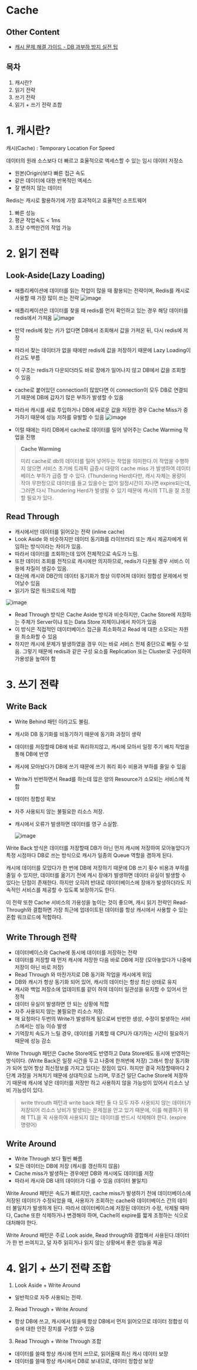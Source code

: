 # Cache

## Other Content
- [캐시 문제 해결 가이드 - DB 과부하 방지 실전 팁](https://github.com/dh1010a/study/blob/main/cache/cache-problem.md)

## 목차
1. 캐시란?
2. 읽기 전략
3. 쓰기 전략
4. 읽기 + 쓰기 전략 조합

# 1. 캐시란?
캐시(Cache) : Temporary Location For Speed

데이터의 원래 소스보다 더 빠르고 효율적으로 엑세스할 수 있는 임시 데이터 저장소

- 원본(Origin)보다 빠른 접근 속도
- 같은 데이터에 대한 반복적인 엑세스
- 잘 변하지 않는 데이터

Redis는 캐시로 활용하기에 가장 효과적이고 효율적인 소프트웨어

1. 빠른 성능
2. 평균 작업속도 < 1ms
3. 초당 수백만건의 작업 가능

# 2. 읽기 전략
## Look-Aside(Lazy Loading)
* 애플리케이션에 데이터를 읽는 작업이 많을 때 활용되는 전략이며, Redis를 캐시로 사용할 때 가장 많이 쓰는 전략
![image](https://github.com/user-attachments/assets/a9479d27-2673-4c50-8136-7bb58f129a34)

* 애플리케이션은 데이터를 찾을 때 redis를 먼저 확인하고 있는 경우 해당 데이터를 redis에서 가져옴
![image](https://github.com/user-attachments/assets/0aabf618-44b7-4f14-9723-52558e5d05e6)

- 만약 redis에 찾는 키가 없다면 DB에서 조회해서 값을 가져온 뒤, 다시 redis에 저장
- 따라서 찾는 데이터가 없을 때에만 redis에 값을 저장하기 때문에 Lazy Loading이라고도 부름
- 이 구조는 redis가 다운되더라도 바로 장애가 일어나지 않고 DB에서 값을 조회할 수 있음
- cache로 붙어있던 connection이 많았다면 이 connection이 모두 DB로 연결되기 때문에 DB에 갑자기 많은 부하가 발생할 수 있음
- 따라서 캐시를 새로 투입하거나 DB에 새로운 값을 저장한 경우 Cache Miss가 증가하기 때문에 성능 저하를 유발할 수 있음
![image](https://github.com/user-attachments/assets/e48c6b21-e650-45b8-b019-bd5a4234d824)

 - 이럴 때에는 미리 DB에서 cache로 데이터를 밀어 넣어주는 Cache Warming 작업을 진행

> **Cache Warming**
>
> 미리 cache로 db의 데이터를 밀어 넣어두는 작업을 의미한다.이 작업을 수행하지 않으면 서비스 초기에 트래픽 급증시 대량의 cache miss 가 발생하여 데이터베이스 부하가 급증 할 수 있다. (Thundering Herd)다만, 캐시 자체는 용량이 작아 무한정으로 데이터를 들고 있을수는 없어 일정시간이 지나면 expire되는데, 그러면 다시 Thundering Herd가 발생될 수 있기 때문에 캐시의 TTL을 잘 조정할 필요가 있다.

## Read Through
- 캐시에서만 데이터를 읽어오는 전략 (inline cache)
- Look Aside 와 비슷하지만 데이터 동기화를 라이브러리 또는 캐시 제공자에게 위임하는 방식이라는 차이가 있음.
- 따라서 데이터를 조회하는데 있어 전체적으로 속도가 느림.
- 또한 데이터 조회를 전적으로 캐시에만 의지하므로, redis가 다운될 경우 서비스 이용에 차질이 생길수 있음.
- 대신에 캐시와 DB간의 데이터 동기화가 항상 이루어져 데이터 정합성 문제에서 벗어날수 있음
- 읽기가 많은 워크로드에 적합

![image](https://github.com/user-attachments/assets/3264ae6d-4daa-42df-b886-4e2aa21f440e)

- Read Through 방식은 Cache Aside 방식과 비슷하지만, Cache Store에 저장하는 주체가 Server이냐 또는 Data Store 자체이냐에서 차이가 있음
- 이 방식은 직접적인 데이터베이스 접근을 최소화하고 Read 에 대한 소모되는 자원을 최소화할 수 있음
- 하지만 캐시에 문제가 발생하였을 경우 이는 바로 서비스 전체 중단으로 빠질 수 있음. 그렇기 때문에 redis과 같은 구성 요소를 Replication 또는 Cluster로 구성하여 가용성을 높여야 함 

# 3. 쓰기 전략
## Write Back
- Write Behind 패턴 이라고도 불림.
- 캐시와 DB 동기화를 비동기하기 때문에 동기화 과정이 생략
- 데이터를 저장할때 DB에 바로 쿼리하지않고, 캐시에 모아서 일정 주기 배치 작업을 통해 DB에 반영
- 캐시에 모아놨다가 DB에 쓰기 때문에 쓰기 쿼리 회수 비용과 부하를 줄일 수 있음
- Write가 빈번하면서 Read를 하는데 많은 양의 Resource가 소모되는 서비스에 적합
- 데이터 정합성 확보
- 자주 사용되지 않는 불필요한 리소스 저장.
- 캐시에서 오류가 발생하면 데이터를 영구 소실함.

  ![image](https://github.com/user-attachments/assets/ce8ac6fb-4dfa-4b2a-a394-50a2d72b865a)

Write Back 방식은 데이터를 저장할때 DB가 아닌 먼저 캐시에 저장하여 모아놓았다가 특정 시점마다 DB로 쓰는 방식으로 캐시가 일종의 Queue 역할을 겸하게 된다.

캐시에 데이터를 모았다가 한 번에 DB에 저장하기 때문에 DB 쓰기 횟수 비용과 부하를 줄일 수 있지만, 데이터를 옮기기 전에 캐시 장애가 발생하면 데이터 유실이 발생할 수 있다는 단점이 존재한다. 하지만 오히려 반대로 데이터베이스에 장애가 발생하더라도 지속적인 서비스를 제공할 수 있도록 보장하기도 한다.

이 전략 또한 Cache 서비스의 가용성을 높이는 것이 좋으며, 캐시 읽기 전략인 Read-Through와 결합하면 가장 최근에 업데이트된 데이터를 항상 캐시에서 사용할 수 있는 혼합 워크로드에 적합하다.

## Write Through 전략
- 데이터베이스와 Cache에 동시에 데이터를 저장하는 전략
- 데이터를 저장할 때 먼저 캐시에 저장한 다음 바로 DB에 저장 (모아놓았다가 나중에 저장이 아닌 바로 저장)
- Read Through 와 마찬가지로 DB 동기화 작업을 캐시에게 위임
- DB와 캐시가 항상 동기화 되어 있어, 캐시의 데이터는 항상 최신 상태로 유지
- 캐시와 백업 저장소에 업데이트를 같이 하여 데이터 일관성을 유지할 수 있어서 안정적
- 데이터 유실이 발생하면 안 되는 상황에 적합
- 자주 사용되지 않는 불필요한 리소스 저장.
- 매 요청마다 두번의 Write가 발생하게 됨으로써 빈번한 생성, 수정이 발생하는 서비스에서는 성능 이슈 발생
- 기억장치 속도가 느릴 경우, 데이터를 기록할 때 CPU가 대기하는 시간이 필요하기 때문에 성능 감소

Write Through 패턴은 Cache Store에도 반영하고 Data Store에도 동시에 반영하는 방식이다. (Write Back은 일정 시간을 두고 나중에 한꺼번에 저장)
그래서 항상 동기화가 되어 있어 항상 최신정보를 가지고 있다는 장점이 있다.
하지만 결국 저장할때마다 2단계 과정을 거쳐치기 때문에 상대적으로 느리며, 무조건 일단 Cache Store에 저장하기 때문에 캐시에 넣은 데이터를 저장만 하고 사용하지 않을 가능성이 있어서 리소스 낭비 가능성이 있다.

> write throuth 패턴과 write back 패턴 둘 다 모두 자주 사용되지 않는 데이터가 저장되어 리소스 낭비가 발생되는 문제점을 안고 있기 때문에, 이를 해결하기 위해 TTL을 꼭 사용하여 사용되지 않는 데이터를 반드시 삭제해야 한다. (expire 명령어)

## Write Around
- Write Through 보다 훨씬 빠름
- 모든 데이터는 DB에 저장 (캐시를 갱신하지 않음)
- Cache miss가 발생하는 경우에만 DB와 캐시에도 데이터를 저장
- 따라서 캐시와 DB 내의 데이터가 다를 수 있음 (데이터 불일치)

Write Around 패턴은 속도가 빠르지만, cache miss가 발생하기 전에 데이터베이스에 저장된 데이터가 수정되었을 때, 사용자가 조회하는 cache와 데이터베이스 간의 데이터 불일치가 발생하게 된다. 따라서 데이터베이스에 저장된 데이터가 수정, 삭제될 때마다, Cache 또한 삭제하거나 변경해야 하며, Cache의 expire를 짧게 조정하는 식으로 대처해야 한다.

Write Around 패턴은 주로 Look aside, Read through와 결합해서 사용된다.데이터가 한 번 쓰여지고, 덜 자주 읽히거나 읽지 않는 상황에서 좋은 성능을 제공

# 4. 읽기 + 쓰기 전략 조합
1. Look Aside + Write Around
  - 일반적으로 자주 사용되는 전략.
2. Read Through + Write Around
  - 항상 DB에 쓰고, 캐시에서 읽을때 항상 DB에서 먼저 읽어오므로 데이터 정합성 이슈에 대한 안전 장치를 구성할 수 있음
3. Read Through + Write Through 조합
  - 데이터를 쓸때 항상 캐시에 먼저 쓰므로, 읽어올때 최신 캐시 데이터 보장
  - 데이터를 쓸때 항상 캐시에서 DB로 보내므로, 데이터 정합성 보장
